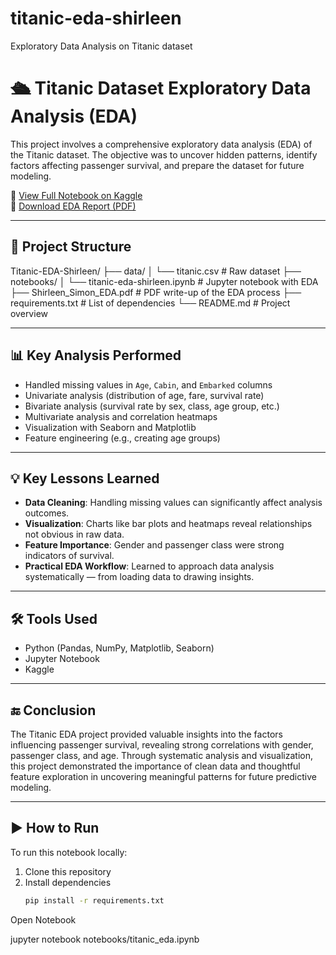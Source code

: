 # titanic-eda-shirleen
Exploratory Data Analysis on Titanic dataset
# 🛳️ Titanic Dataset Exploratory Data Analysis (EDA)

This project involves a comprehensive exploratory data analysis (EDA) of the Titanic dataset. The objective was to uncover hidden patterns, identify factors affecting passenger survival, and prepare the dataset for future modeling.

🔗 [View Full Notebook on Kaggle](https://www.kaggle.com/code/shirleensimon/titanic-dataset-eda-project-shirleen)  
📄 [Download EDA Report (PDF)](./Shirleen_Simon_EDA.pdf)

---






## 📁 Project Structure

Titanic-EDA-Shirleen/
├── data/
│ └── titanic.csv # Raw dataset
├── notebooks/
│ └── titanic-eda-shirleen.ipynb # Jupyter notebook with EDA
├── Shirleen_Simon_EDA.pdf # PDF write-up of the EDA process
├── requirements.txt # List of dependencies
└── README.md # Project overview 

---

## 📊 Key Analysis Performed

- Handled missing values in `Age`, `Cabin`, and `Embarked` columns  
- Univariate analysis (distribution of age, fare, survival rate)  
- Bivariate analysis (survival rate by sex, class, age group, etc.)  
- Multivariate analysis and correlation heatmaps  
- Visualization with Seaborn and Matplotlib  
- Feature engineering (e.g., creating age groups)

---

## 💡 Key Lessons Learned

- **Data Cleaning**: Handling missing values can significantly affect analysis outcomes.
- **Visualization**: Charts like bar plots and heatmaps reveal relationships not obvious in raw data.
- **Feature Importance**: Gender and passenger class were strong indicators of survival.
- **Practical EDA Workflow**: Learned to approach data analysis systematically — from loading data to drawing insights.

---

## 🛠️ Tools Used

- Python (Pandas, NumPy, Matplotlib, Seaborn)
- Jupyter Notebook
- Kaggle

---

## 🔚 Conclusion

The Titanic EDA project provided valuable insights into the factors influencing passenger survival, revealing strong correlations with gender, passenger class, and age. Through systematic analysis and visualization, this project demonstrated the importance of clean data and thoughtful feature exploration in uncovering meaningful patterns for future predictive modeling.

---

## ▶️ How to Run

To run this notebook locally:

1. Clone this repository
2. Install dependencies  
   ```bash
   pip install -r requirements.txt

Open Notebook

jupyter notebook notebooks/titanic_eda.ipynb
